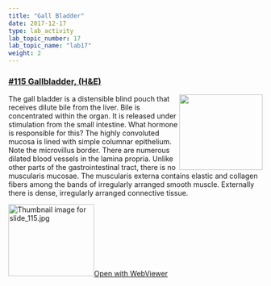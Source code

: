 ```yaml
---
title: "Gall Bladder"
date: 2017-12-17
type: lab_activity
lab_topic_number: 17
lab_topic_name: "lab17"
weight: 2
---
```

<div class="entrybody">
						<h3><u>#115 Gallbladder, (H&amp;E)</u></h3>

<p><img src="/assets/images/115%20gallbladder.jpg" style="width:165px; height:150px; float:right;">The gall bladder is a distensible blind pouch that receives dilute bile from the liver. Bile is concentrated within the organ. It is released under stimulation from the small intestine. What hormone is responsible for this? The highly convoluted mucosa is lined with simple columnar epithelium. Note the microvillus border. There are numerous dilated blood vessels in the lamina propria. Unlike other parts of the gastrointestinal tract, there is no muscularis mucosae. The muscularis externa contains elastic and collagen fibers among the bands of irregularly arranged smooth muscle. Externally there is dense, irregularly arranged connective tissue.</p>

<div class="thumbnail"> <a href="http://virtualslides.cumc.columbia.edu/115.svs/view.apml?" target="_blank"><img alt="Thumbnail image for slide_115.jpg" src="/assets/images/slide_115-thumb-170x143-1659.jpg" width="170" height="143" class="mt-image-left"></a><a href="http://virtualslides.cumc.columbia.edu/115.svs/view.apml?" target="_blank">Open with WebViewer</a></div>
						
						
</div>
